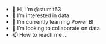 - 👋 Hi, I’m @stumit63
- 👀 I’m interested in data
- 🌱 I’m currently learning Power BI
- 💞️ I’m looking to collaborate on data
- 📫 How to reach me ...

<!---
stumit63/stumit63 is a ✨ special ✨ repository because its `README.md` (this file) appears on your GitHub profile.
You can click the Preview link to take a look at your changes.
--->

